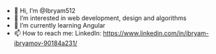 - 👋 Hi, I’m @Ibryam512
- 👀 I’m interested in web development, design and algorithms
- 🌱 I’m currently learning Angular
- 📫 How to reach me:
  LinkedIn: https://www.linkedin.com/in/ibryam-ibryamov-90184a231/

<!---
Ibryam512/Ibryam512 is a ✨ special ✨ repository because its `README.md` (this file) appears on your GitHub profile.
You can click the Preview link to take a look at your changes.
--->
